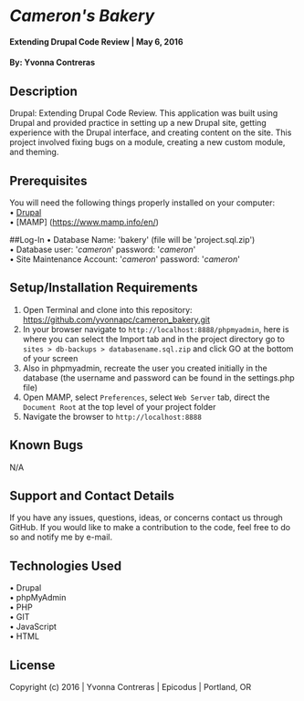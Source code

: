 # _Cameron's Bakery_

#### Extending Drupal Code Review  | May 6, 2016

#### By: Yvonna Contreras

## Description

Drupal: Extending Drupal Code Review. This application was built using Drupal and provided practice in setting up a new Drupal site, getting experience with the Drupal interface, and creating content on the site. This project involved fixing bugs on a module, creating a new custom module, and theming.

## Prerequisites

You will need the following things properly installed on your computer:<br>
• [Drupal](https://www.drupal.org/project/drupal)<br>
• [MAMP] (https://www.mamp.info/en/)

##Log-In
• Database Name: 'bakery' (file will be 'project.sql.zip')<br>
• Database user: '<em>cameron</em>' password: '<em>cameron</em>'<br>
• Site Maintenance Account: '<em>cameron</em>' password: '<em>cameron</em>'<br>

## Setup/Installation Requirements

1. Open Terminal and clone into this repository: https://github.com/yvonnapc/cameron_bakery.git
2. In your browser navigate to ```http://localhost:8888/phpmyadmin```, here is where you can select the Import tab and in the project directory go to ```sites > db-backups > databasename.sql.zip``` and click GO at the bottom of your screen
3. Also in phpmyadmin, recreate the user you created initially in the database (the username and password can be found in the settings.php file)
4. Open MAMP, select ```Preferences```, select ```Web Server``` tab, direct the ```Document Root``` at the top level of your project folder
5. Navigate the browser to ```http://localhost:8888```

## Known Bugs

N/A

## Support and Contact Details

If you have any issues, questions, ideas, or concerns contact us through GitHub. If you would like to make a contribution to the code, feel free to do so and notify me by e-mail.

## Technologies Used

• Drupal<br>
• phpMyAdmin<br>
• PHP<br>
• GIT<br>
• JavaScript <br>
• HTML<br>

## License

Copyright (c) 2016  |  Yvonna Contreras  |  Epicodus  |  Portland, OR
